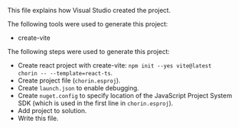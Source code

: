 This file explains how Visual Studio created the project.

The following tools were used to generate this project:
- create-vite

The following steps were used to generate this project:
- Create react project with create-vite: `npm init --yes vite@latest chorin -- --template=react-ts`.
- Create project file (`chorin.esproj`).
- Create `launch.json` to enable debugging.
- Create `nuget.config` to specify location of the JavaScript Project System SDK (which is used in the first line in `chorin.esproj`).
- Add project to solution.
- Write this file.
